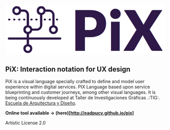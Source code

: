 ![PiX Logo](pix-logo.png)

## PiX: Interaction notation for UX design

PiX is a visual language specially crafted to define and model user experience within digital services. PIX Language based upon service blueprinting and customer journeys, among other visual languages. It is being continuously developed at Taller de Investigaciones Gráficas .:TIG:. [Escuela de Arquitectura y Diseño](http://www.ead.pucv.cl).

**Online tool available &rarr; (here)[http://eadpucv.github.io/pix]**


Artistic License 2.0

